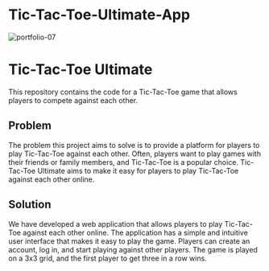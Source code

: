 # Tic-Tac-Toe-Ultimate-App
 
![portfolio-07](https://user-images.githubusercontent.com/75237577/173243947-179bbea1-6b6a-42d9-b12f-019f638d6850.png)

# Tic-Tac-Toe Ultimate

This repository contains the code for a Tic-Tac-Toe game that allows players to compete against each other.

## Problem

The problem this project aims to solve is to provide a platform for players to play Tic-Tac-Toe against each other. Often, players want to play games with their friends or family members, and Tic-Tac-Toe is a popular choice. Tic-Tac-Toe Ultimate aims to make it easy for players to play Tic-Tac-Toe against each other online.

## Solution

We have developed a web application that allows players to play Tic-Tac-Toe against each other online. The application has a simple and intuitive user interface that makes it easy to play the game. Players can create an account, log in, and start playing against other players. The game is played on a 3x3 grid, and the first player to get three in a row wins.
